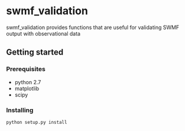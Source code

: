 # swmf_validation

swmf_validation provides functions that are useful for validating SWMF output with observational data

## Getting started

### Prerequisites

- python 2.7
- matplotlib
- scipy

### Installing

```shell
python setup.py install
```

